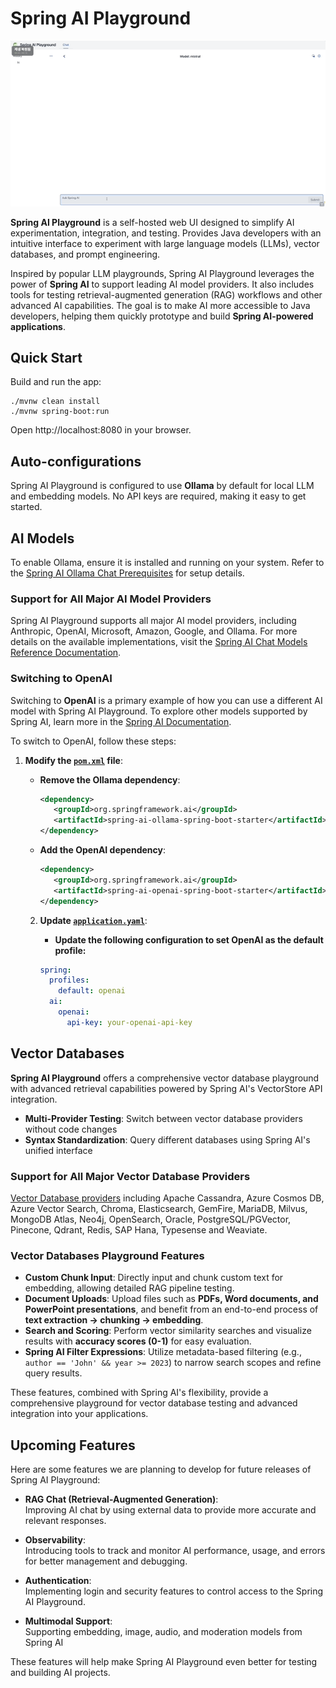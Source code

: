 # Spring AI Playground

![Spring AI Playground Demo](spring-ai-playground.gif)

**Spring AI Playground** is a self-hosted web UI designed to simplify AI experimentation, integration, and testing. 
Provides Java developers with an intuitive interface to experiment with large language models (LLMs), vector databases, and prompt engineering.

Inspired by popular LLM playgrounds, Spring AI Playground leverages the power of **Spring AI** to support leading AI model providers.
It also includes tools for testing retrieval-augmented generation (RAG) workflows and other advanced AI capabilities.
The goal is to make AI more accessible to Java developers, helping them quickly prototype and build **Spring AI-powered applications**.

## Quick Start

Build and run the app:
```
./mvnw clean install
./mvnw spring-boot:run
```
Open http://localhost:8080 in your browser.

## Auto-configurations

Spring AI Playground is configured to use **Ollama** by default for local LLM and embedding models. No API keys are required, making it easy to get started.

## AI Models
To enable Ollama, ensure it is installed and running on your system. Refer to the [Spring AI Ollama Chat Prerequisites](https://docs.spring.io/spring-ai/reference/api/chat/ollama-chat.html#_prerequisites) for setup details.

### Support for All Major AI Model Providers
Spring AI Playground supports all major AI model providers, including Anthropic, OpenAI, Microsoft, Amazon, Google, and Ollama. For more details on the available implementations, visit the [Spring AI Chat Models Reference Documentation](https://docs.spring.io/spring-ai/reference/api/chatmodel.html#_available_implementations).

### Switching to OpenAI

Switching to **OpenAI** is a primary example of how you can use a different AI model with Spring AI Playground. To explore other models supported by Spring AI, learn more in the [Spring AI Documentation](https://spring.io/projects/spring-ai).

To switch to OpenAI, follow these steps:

1. **Modify the [`pom.xml`](./pom.xml) file**:  
   
   - **Remove the Ollama dependency**:
     ```xml
     <dependency>
        <groupId>org.springframework.ai</groupId>
        <artifactId>spring-ai-ollama-spring-boot-starter</artifactId>
     </dependency>
     ```

   - **Add the OpenAI dependency**:
     ```xml
     <dependency>
        <groupId>org.springframework.ai</groupId>
        <artifactId>spring-ai-openai-spring-boot-starter</artifactId>
     </dependency>
     ```

   2. **Update [`application.yaml`](./src/main/resources/application.yaml)**:  

      - **Update the following configuration to set OpenAI as the default profile:**
      ```yaml
      spring:
        profiles:
          default: openai
        ai:
          openai:
            api-key: your-openai-api-key
      ```
## Vector Databases
**Spring AI Playground** offers a comprehensive vector database playground with advanced retrieval capabilities powered by Spring AI's VectorStore API integration.

- **Multi-Provider Testing**: Switch between vector database providers without code changes
- **Syntax Standardization**: Query different databases using Spring AI's unified interface

### Support for All Major Vector Database Providers
[Vector Database providers](https://docs.spring.io/spring-ai/reference/api/vectordbs.html#_vectorstore_implementations) including Apache Cassandra, Azure Cosmos DB, Azure Vector Search, Chroma, Elasticsearch, GemFire, MariaDB, Milvus, MongoDB Atlas, Neo4j, OpenSearch, Oracle, PostgreSQL/PGVector, Pinecone, Qdrant, Redis, SAP Hana, Typesense and Weaviate.

### Vector Databases Playground Features

- **Custom Chunk Input**: Directly input and chunk custom text for embedding, allowing detailed RAG pipeline testing.
- **Document Uploads**: Upload files such as **PDFs, Word documents, and PowerPoint presentations**, and benefit from an end-to-end process of **text extraction → chunking → embedding**.
- **Search and Scoring**: Perform vector similarity searches and visualize results with **accuracy scores (0-1)** for easy evaluation.
- **Spring AI Filter Expressions**: Utilize metadata-based filtering (e.g., `author == 'John' && year >= 2023`) to narrow search scopes and refine query results.

These features, combined with Spring AI's flexibility, provide a comprehensive playground for vector database testing and advanced integration into your applications.

## Upcoming Features

Here are some features we are planning to develop for future releases of Spring AI Playground:

- **RAG Chat (Retrieval-Augmented Generation)**:  
  Improving AI chat by using external data to provide more accurate and relevant responses.

- **Observability**:  
  Introducing tools to track and monitor AI performance, usage, and errors for better management and debugging.

- **Authentication**:  
  Implementing login and security features to control access to the Spring AI Playground.

- **Multimodal Support**:  
  Supporting embedding, image, audio, and moderation models from Spring AI

These features will help make Spring AI Playground even better for testing and building AI projects.